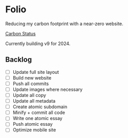# Folio

Reducing my carbon footprint with a near-zero website.

[Carbon Status](https://digitalbeacon.co/report/calebjolliffe-co)

Currently building v9 for 2024.


## Backlog
- [ ] Update full site layout
- [ ] Build new website
- [ ] Push all commits
- [ ] Update images where necessary
- [ ] Update all copy
- [ ] Update all metadata
- [ ] Create atomic subdomain
- [ ] Minify + commit all code
- [ ] Write one atomic essay
- [ ] Push atomic essay
- [ ] Optimize mobile site
